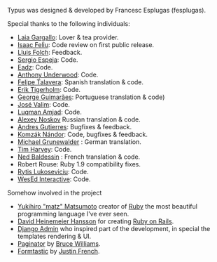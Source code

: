 Typus was designed & developed by Francesc Esplugas (fesplugas).

Special thanks to the following individuals:

* [Laia Gargallo](http://azotacalles.net): Lover & tea provider.
* [Isaac Feliu](http://www.vesne.com): Code review on first public release.
* [Lluis Folch](http://wet-floor.com): Feedback.
* [Sergio Espeja](http://github.com/spejman): Code.
* [Eadz](http://github.com/eadz): Code.
* [Anthony Underwood](http://github.com/aunderwo): Code.
* [Felipe Talavera](http://github.com/flype): Spanish translation & code.
* [Erik Tigerholm](http://github.com/eriktigerholm): Code.
* [George Guimarães](http://github.com/georgeguimaraes): Portuguese translation & code)
* [José Valim](http://github.com/josevalim): Code.
* [Luqman Amjad](http://github.com/luqman): Code.
* [Alexey Noskov](http://github.com/alno) Russian translation & code.
* [Andres Gutierres](http://github.com/andresgutgon): Bugfixes & feedback.
* [Komzák Nándor](http://github.com/rubymood): Code, bugfixes & feedback.
* [Michael Grunewalder](http://michael.grunewalder.com) : German translation.
* [Tim Harvey](http://www.timharvey.net): Code.
* [Ned Baldessin](http://github.com/nedbaldessin) : French translation & code.
* Robert Rouse: Ruby 1.9 compatibility fixes.
* [Rytis Lukoseviciu](http://rytis.net): Code.
* [WesEd Interactive](http://www.wested.org/): Code.

Somehow involved in the project

* [Yukihiro "matz" Matsumoto](http://www.rubyist.net/~matz/) creator of 
  [Ruby](http://ruby-lang.org/) the most beautiful programming language I've ever seen.
* [David Heinemeier Hansson](http://loudthinking.com/) for creating 
  [Ruby on Rails](http://rubyonrails.org/).
* [Django Admin](http://www.djangoproject.com) who inspired part of the 
  development, in special the templates rendering & UI.
* [Paginator](http://github.com/bruce/paginator) by [Bruce Williams](http://codefluency.com).
* [Formtastic](http://github.com/justinfrench/formtastic) by [Justin French](http://justinfrench.com).